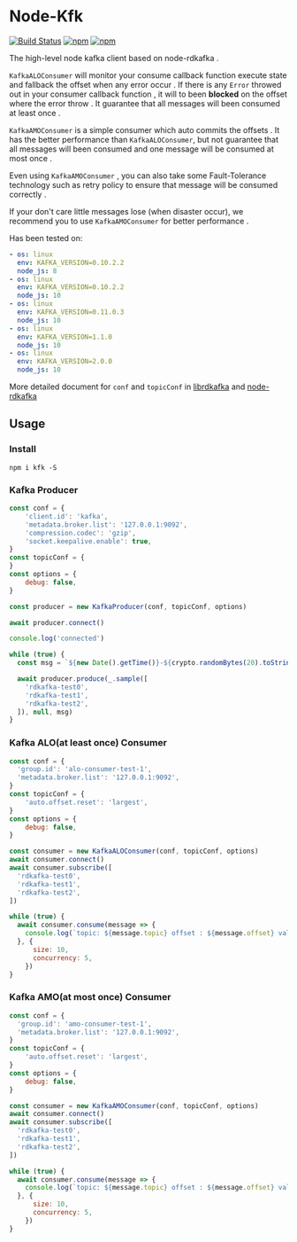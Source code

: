 # Node-Kfk

[![Build Status](https://travis-ci.org/joway/node-kfk.svg?branch=master)](https://travis-ci.org/joway/node-kfk)
[![npm](https://img.shields.io/npm/v/kfk.svg)](https://www.npmjs.com/package/kfk)
[![npm](https://img.shields.io/npm/dt/kfk.svg)](https://www.npmjs.com/package/kfk)

The high-level node kafka client based on node-rdkafka .

`KafkaALOConsumer` will monitor your consume callback function execute state and fallback the offset when any error occur . If there is any `Error` throwed out in your consumer callback function , it will to been **blocked** on the offset where the error throw . It guarantee that all messages will been consumed at least once .

`KafkaAMOConsumer` is a simple consumer which auto commits the offsets . It has the better performance than `KafkaALOConsumer`, but not guarantee that all messages will been consumed and one message will be consumed at most once .

Even using `KafkaAMOConsumer` , you can also take some Fault-Tolerance technology such as retry policy to ensure that message will be consumed correctly .

If your don't care little messages lose (when disaster occur), we recommend you to use `KafkaAMOConsumer` for better performance .

Has been tested on:

```yaml
- os: linux
  env: KAFKA_VERSION=0.10.2.2
  node_js: 8
- os: linux
  env: KAFKA_VERSION=0.10.2.2
  node_js: 10
- os: linux
  env: KAFKA_VERSION=0.11.0.3
  node_js: 10
- os: linux
  env: KAFKA_VERSION=1.1.0
  node_js: 10
- os: linux
  env: KAFKA_VERSION=2.0.0
  node_js: 10
```

More detailed document for `conf` and `topicConf` in [librdkafka](https://github.com/edenhill/librdkafka) and [node-rdkafka](https://github.com/Blizzard/node-rdkafka)

## Usage

### Install

```shell
npm i kfk -S
```

### Kafka Producer

```js
const conf = {
    'client.id': 'kafka',
    'metadata.broker.list': '127.0.0.1:9092',
    'compression.codec': 'gzip',
    'socket.keepalive.enable': true,
}
const topicConf = {
}
const options = {
	debug: false,
}

const producer = new KafkaProducer(conf, topicConf, options)

await producer.connect()

console.log('connected')

while (true) {
  const msg = `${new Date().getTime()}-${crypto.randomBytes(20).toString('hex')}`

  await producer.produce(_.sample([
    'rdkafka-test0',
    'rdkafka-test1',
    'rdkafka-test2',
  ]), null, msg)
}
```

### Kafka ALO(at least once) Consumer

```js
const conf = {
  'group.id': 'alo-consumer-test-1',
  'metadata.broker.list': '127.0.0.1:9092',
}
const topicConf = {
	'auto.offset.reset': 'largest',
}
const options = {
	debug: false,
}

const consumer = new KafkaALOConsumer(conf, topicConf, options)
await consumer.connect()
await consumer.subscribe([
  'rdkafka-test0',
  'rdkafka-test1',
  'rdkafka-test2',
])

while (true) {
  await consumer.consume(message => {
    console.log(`topic: ${message.topic} offset : ${message.offset} val: ${message.value.toString('utf-8')}`)
  }, {
      size: 10,
      concurrency: 5,
    })
}
```

### Kafka AMO(at most once) Consumer

```js
const conf = {
  'group.id': 'amo-consumer-test-1',
  'metadata.broker.list': '127.0.0.1:9092',
}
const topicConf = {
	'auto.offset.reset': 'largest',
}
const options = {
	debug: false,
}

const consumer = new KafkaAMOConsumer(conf, topicConf, options)
await consumer.connect()
await consumer.subscribe([
  'rdkafka-test0',
  'rdkafka-test1',
  'rdkafka-test2',
])

while (true) {
  await consumer.consume(message => {
    console.log(`topic: ${message.topic} offset : ${message.offset} val: ${message.value.toString('utf-8')}`)
  }, {
      size: 10,
      concurrency: 5,
    })
}
```
